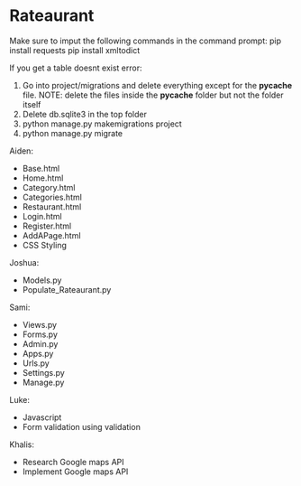 # Rateaurant

Make sure to imput the following commands in the command prompt:
pip install requests
pip install xmltodict

If you get a table doesnt exist error:
1) Go into project/migrations and delete everything except for the __pycache__ file.
	NOTE: delete the files inside the __pycache__ folder but not the folder itself
2) Delete db.sqlite3 in the top folder
3) python manage.py makemigrations project
4) python manage.py migrate

Aiden:
- Base.html
- Home.html
- Category.html
- Categories.html
- Restaurant.html
- Login.html
- Register.html
- AddAPage.html
- CSS Styling

Joshua:
- Models.py
- Populate_Rateaurant.py

Sami:
- Views.py
- Forms.py
- Admin.py
- Apps.py
- Urls.py
- Settings.py
- Manage.py

Luke:
- Javascript
- Form validation using validation

Khalis:
- Research Google maps API
- Implement Google maps API
